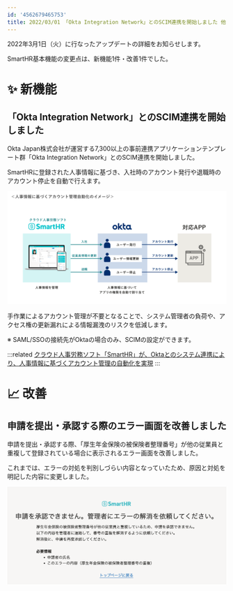 ```yaml
---
id: '4562679465753'
title: 2022/03/01 「Okta Integration Network」とのSCIM連携を開始しました 他1件
---
```

2022年3月1日（火）に行なったアップデートの詳細をお知らせします。

SmartHR基本機能の変更点は、新機能1件・改善1件でした。

# ✨ 新機能

## 「Okta Integration Network」とのSCIM連携を開始しました

Okta Japan株式会社が運営する7,300以上の事前連携アプリケーションテンプレート群「Okta Integration Network」とのSCIM連携を開始しました。

SmartHRに登録された人事情報に基づき、入社時のアカウント発行や退職時のアカウント停止を自動で行えます。

![](./__________2022-03-04_10_38_23.png)

手作業によるアカウント管理が不要となることで、システム管理者の負荷や、アクセス権の更新漏れによる情報漏洩のリスクを低減します。

※ SAML/SSOの接続先がOktaの場合のみ、SCIMの設定ができます。

:::related
[クラウド人事労務ソフト「SmartHR」が、Oktaとのシステム連携により、人事情報に基づくアカウント管理の自動化を実現](https://smarthr.jp/release/33413)
:::

# 📈 改善

## 申請を提出・承認する際のエラー画面を改善しました

申請を提出・承認する際、「厚生年金保険の被保険者整理番号」が他の従業員と重複して登録されている場合に表示されるエラー画面を改善しました。

これまでは、エラーの対処を判別しづらい内容となっていたため、原因と対処を明記した内容に変更しました。

![](./upload_a23f1e124bec2605c1bb42437ffe73c8.png)

